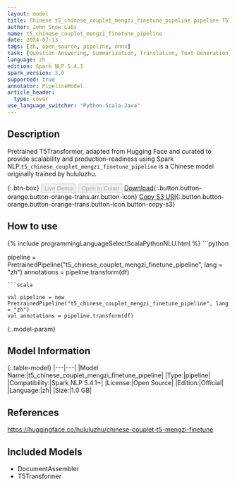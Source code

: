 ```yaml
---
layout: model
title: Chinese t5_chinese_couplet_mengzi_finetune_pipeline pipeline T5Transformer from hululuzhu
author: John Snow Labs
name: t5_chinese_couplet_mengzi_finetune_pipeline
date: 2024-07-13
tags: [zh, open_source, pipeline, onnx]
task: [Question Answering, Summarization, Translation, Text Generation]
language: zh
edition: Spark NLP 5.4.1
spark_version: 3.0
supported: true
annotator: PipelineModel
article_header:
  type: cover
use_language_switcher: "Python-Scala-Java"
---
```


## Description

Pretrained T5Transformer, adapted from Hugging Face and curated to provide scalability and production-readiness using Spark NLP.`t5_chinese_couplet_mengzi_finetune_pipeline` is a Chinese model originally trained by hululuzhu.

{:.btn-box}
<button class="button button-orange" disabled>Live Demo</button>
<button class="button button-orange" disabled>Open in Colab</button>
[Download](https://s3.amazonaws.com/auxdata.johnsnowlabs.com/public/models/t5_chinese_couplet_mengzi_finetune_pipeline_zh_5.4.1_3.0_1720882786067.zip){:.button.button-orange.button-orange-trans.arr.button-icon}
[Copy S3 URI](s3://auxdata.johnsnowlabs.com/public/models/t5_chinese_couplet_mengzi_finetune_pipeline_zh_5.4.1_3.0_1720882786067.zip){:.button.button-orange.button-orange-trans.button-icon.button-copy-s3}

## How to use



<div class="tabs-box" markdown="1">
{% include programmingLanguageSelectScalaPythonNLU.html %}
```python

pipeline = PretrainedPipeline("t5_chinese_couplet_mengzi_finetune_pipeline", lang = "zh")
annotations =  pipeline.transform(df)   

```
```scala

val pipeline = new PretrainedPipeline("t5_chinese_couplet_mengzi_finetune_pipeline", lang = "zh")
val annotations = pipeline.transform(df)

```
</div>

{:.model-param}
## Model Information

{:.table-model}
|---|---|
|Model Name:|t5_chinese_couplet_mengzi_finetune_pipeline|
|Type:|pipeline|
|Compatibility:|Spark NLP 5.4.1+|
|License:|Open Source|
|Edition:|Official|
|Language:|zh|
|Size:|1.0 GB|

## References

https://huggingface.co/hululuzhu/chinese-couplet-t5-mengzi-finetune

## Included Models

- DocumentAssembler
- T5Transformer